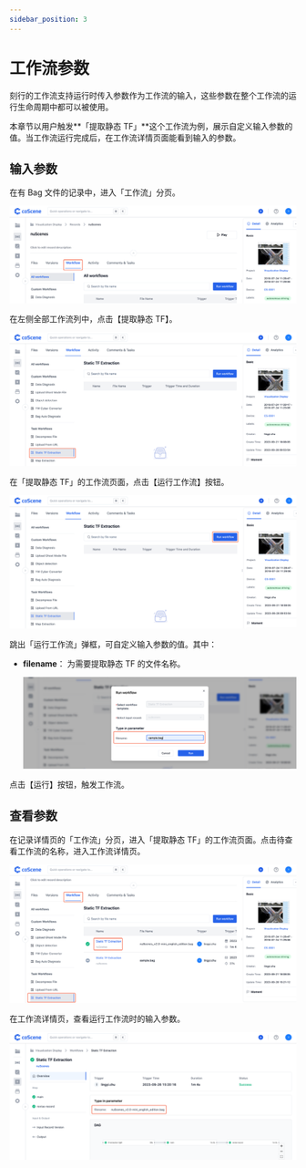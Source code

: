 ```yaml
---
sidebar_position: 3
---
```


# 工作流参数

刻行的工作流支持运行时传入参数作为工作流的输入，这些参数在整个工作流的运行生命周期中都可以被使用。

本章节以用户触发**「提取静态 TF」**这个工作流为例，展示自定义输入参数的值。当工作流运行完成后，在工作流详情页面能看到输入的参数。

## 输入参数

在有 Bag 文件的记录中，进入「工作流」分页。

![record-wf](../img/record-wf.png)

在左侧全部工作流列中，点击【提取静态 TF】。

![record-wf-tf](../img/record-wf-tf.png)

在「提取静态 TF」的工作流页面，点击【运行工作流】按钮。

![record-wf-tf-run](../img/record-wf-tf-run.png)

跳出「运行工作流」弹框，可自定义输入参数的值。其中：

- **filename**： 为需要提取静态 TF 的文件名称。

  ![input-workflow-parameters](../img/input-workflow-parameters.png)

点击【运行】按钮，触发工作流。

## 查看参数

在记录详情页的「工作流」分页，进入「提取静态 TF」的工作流页面。点击待查看工作流的名称，进入工作流详情页。

![view-wk-tf-list](../img/view-wk-tf-list.png)

在工作流详情页，查看运行工作流时的输入参数。

![view-workflow-parameter](../img/view-workflow-parameter.png)
